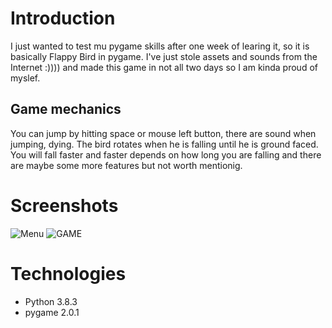 Introduction
============
I just wanted to test mu pygame skills after one week of learing it, so it is basically Flappy Bird in pygame.
I've just stole assets and sounds from the Internet :)))) and made this game in not all two days so I am kinda proud of myslef.

Game mechanics
-------------
You can jump by hitting space or mouse left button, there are sound when jumping, dying.
The bird rotates when he is falling until he is ground faced.
You will fall faster and faster depends on how long you are falling and there are maybe some more features but not worth mentionig.

Screenshots
===========
![Menu](https://media.giphy.com/media/SXhjXVlPrkUCs3rNQR/giphy.gif) ![GAME](https://media.giphy.com/media/GyfkbfCcosc3fkIhXK/giphy.gif)

Technologies
===========
* Python 3.8.3
* pygame 2.0.1
